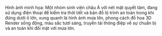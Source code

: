 Hình ảnh minh họa: Một nhóm sinh viên châu Á với nét mặt quyết tâm, đang sử dụng điện thoại để kiểm tra thời tiết và bản đồ lộ trình an toàn trong khi đứng dưới ô lớn, xung quanh là hình ảnh mưa lớn, phong cách đồ họa 3D Render sống động, màu sắc tươi sáng, truyền tải thông điệp về sự chuẩn bị và an toàn khi đối mặt với mưa lớn.